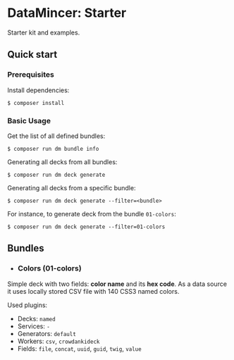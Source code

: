 # DataMincer: Starter

Starter kit and examples.

## Quick start

### Prerequisites

Install dependencies:

```
$ composer install
```

### Basic Usage

Get the list of all defined bundles:

```
$ composer run dm bundle info
```

Generating all decks from all bundles:

```
$ composer run dm deck generate
```

Generating all decks from a specific bundle:

```
$ composer run dm deck generate --filter=<bundle> 
```

For instance, to generate deck from the bundle `01-colors`:

```
$ composer run dm deck generate --filter=01-colors 
```

## Bundles

* ### Colors (01-colors)

Simple deck with two fields: **color name** and its **hex code**.
As a data source it uses locally stored CSV file with 140 CSS3 named colors.

Used plugins:

* Decks: `named`
* Services: `-`
* Generators: `default`
* Workers: `csv`, `crowdankideck`
* Fields: `file`, `concat`, `uuid`, `guid`, `twig`, `value`
